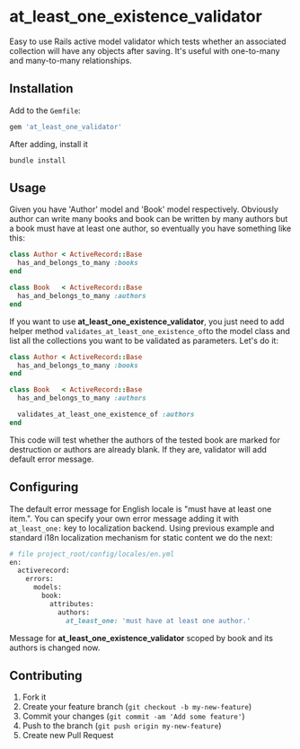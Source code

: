 at\_least\_one\_existence\_validator
====================================

Easy to use Rails active model validator which tests whether an associated collection will have any objects after saving. It's useful with one-to-many and many-to-many relationships.

Installation
------------

Add to the `Gemfile`:
```ruby
gem 'at_least_one_validator'
```
After adding, install it
```shell
bundle install
```

Usage
-----

Given you have 'Author' model and 'Book' model respectively. Obviously author can write many books and book can be written by many authors but a book must have at least one author, so eventually you have something like this:

```ruby
class Author < ActiveRecord::Base
  has_and_belongs_to_many :books
end

class Book   < ActiveRecord::Base
  has_and_belongs_to_many :authors
end
```

If you want to use **at_least_one_existence_validator**, you just need to add helper method ```validates_at_least_one_existence_of```to the model class and list all the collections you want to be validated as parameters. Let's do it:

```ruby
class Author < ActiveRecord::Base
  has_and_belongs_to_many :books
end

class Book   < ActiveRecord::Base
  has_and_belongs_to_many :authors

  validates_at_least_one_existence_of :authors
end
```

This code will test whether the authors of the tested book are marked for destruction or authors are already blank. If they are, validator will add default error message.

Configuring
-----------

The default error message for English locale is "must have at least one item.". You can specify your own error message adding it with ```at_least_one:``` key to localization backend. Using previous example and standard i18n localization mechanism for static content we do the next:

```ruby
# file project_root/config/locales/en.yml
en:
  activerecord:
    errors:
      models:
        book:
          attributes:
            authors:
              at_least_one: 'must have at least one author.'
```

Message for **at_least_one_existence_validator** scoped by book and its authors is changed now.

Contributing
------------

1. Fork it
2. Create your feature branch (`git checkout -b my-new-feature`)
3. Commit your changes (`git commit -am 'Add some feature'`)
4. Push to the branch (`git push origin my-new-feature`)
5. Create new Pull Request
